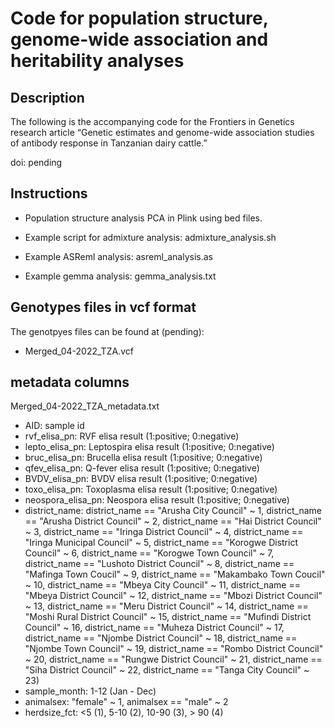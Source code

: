 
 # Code for population structure, genome-wide association and heritability analyses

 ## Description

The following is the accompanying code for the Frontiers in Genetics research article “Genetic estimates and genome-wide association studies of antibody response in Tanzanian dairy cattle.”

doi: pending 

 ## Instructions 
  -  Population structure analysis PCA in Plink using bed files.

  - Example script for admixture analysis: admixture_analysis.sh

  - Example ASReml analysis: asreml_analysis.as

  - Example gemma analysis: gemma_analysis.txt

 ## Genotypes files in vcf format

The genotpyes files can be found at (pending):
  - Merged_04-2022_TZA.vcf


 ## metadata columns
Merged_04-2022_TZA_metadata.txt

  - AID: sample id
  - rvf_elisa_pn: RVF elisa result (1:positive; 0:negative) 
  - lepto_elisa_pn: Leptospira elisa result (1:positive; 0:negative)
  - bruc_elisa_pn: Brucella elisa result (1:positive; 0:negative)   
  - qfev_elisa_pn:  Q-fever elisa result (1:positive; 0:negative)   
  - BVDV_elisa_pn:  BVDV elisa result (1:positive; 0:negative)
  - toxo_elisa_pn: Toxoplasma elisa result (1:positive; 0:negative)
  - neospora_elisa_pn: Neospora elisa result (1:positive; 0:negative)
  - district_name:  district_name == "Arusha City Council" ~ 1,
                                   district_name == "Arusha District Council" ~ 2,
                                   district_name == "Hai District Council" ~ 3,
                                   district_name == "Iringa District Council" ~ 4,
                                   district_name == "Iringa Municipal Council" ~ 5,
                                   district_name == "Korogwe District Council" ~ 6,
                                   district_name == "Korogwe Town Council" ~ 7,
                                   district_name == "Lushoto District Council" ~ 8,
                                   district_name == "Mafinga Town Coucil" ~ 9,
                                   district_name == "Makambako Town Coucil" ~ 10,
                                   district_name == "Mbeya City Council" ~ 11,
                                   district_name == "Mbeya District Council" ~ 12,
                                   district_name == "Mbozi District Council" ~ 13,
                                   district_name == "Meru District Council" ~ 14,
                                   district_name == "Moshi Rural District Council" ~ 15,
                                   district_name == "Mufindi District Council" ~ 16,
                                   district_name == "Muheza District Council" ~ 17,
                                   district_name == "Njombe District Council" ~ 18,
                                   district_name == "Njombe Town Council" ~ 19,
                                   district_name == "Rombo District Council" ~ 20,
                                   district_name == "Rungwe District Council" ~ 21,
                                   district_name == "Siha District Council" ~ 22,
                                   district_name == "Tanga City Council" ~ 23)
  - sample_month: 1-12 (Jan - Dec)
  - animalsex: "female" ~ 1, animalsex == "male" ~ 2
  - herdsize_fct: <5 (1), 5-10 (2),  10-90 (3), > 90 (4)

